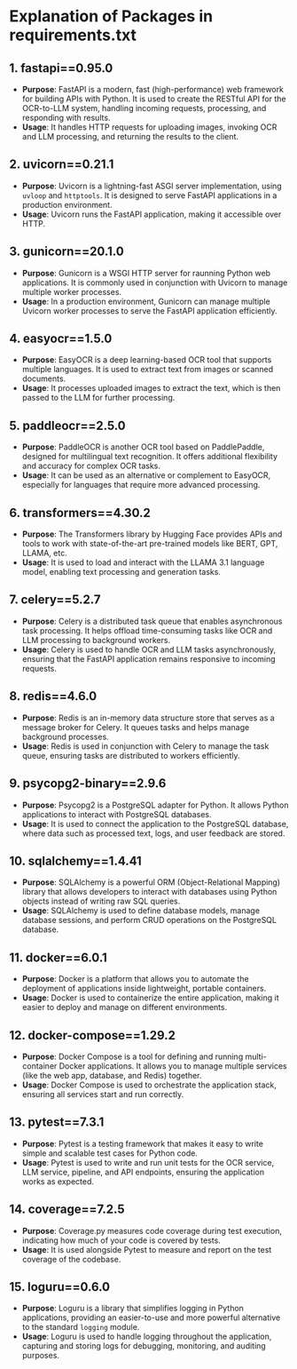 
# Explanation of Packages in requirements.txt

## 1. fastapi==0.95.0
   - **Purpose**: FastAPI is a modern, fast (high-performance) web framework for building APIs with Python. It is used to create the RESTful API for the OCR-to-LLM system, handling incoming requests, processing, and responding with results.
   - **Usage**: It handles HTTP requests for uploading images, invoking OCR and LLM processing, and returning the results to the client.

## 2. uvicorn==0.21.1
   - **Purpose**: Uvicorn is a lightning-fast ASGI server implementation, using `uvloop` and `httptools`. It is designed to serve FastAPI applications in a production environment.
   - **Usage**: Uvicorn runs the FastAPI application, making it accessible over HTTP.

## 3. gunicorn==20.1.0
   - **Purpose**: Gunicorn is a WSGI HTTP server for raunning Python web applications. It is commonly used in conjunction with Uvicorn to manage multiple worker processes.
   - **Usage**: In a production environment, Gunicorn can manage multiple Uvicorn worker processes to serve the FastAPI application efficiently.

## 4. easyocr==1.5.0
   - **Purpose**: EasyOCR is a deep learning-based OCR tool that supports multiple languages. It is used to extract text from images or scanned documents.
   - **Usage**: It processes uploaded images to extract the text, which is then passed to the LLM for further processing.

## 5. paddleocr==2.5.0
   - **Purpose**: PaddleOCR is another OCR tool based on PaddlePaddle, designed for multilingual text recognition. It offers additional flexibility and accuracy for complex OCR tasks.
   - **Usage**: It can be used as an alternative or complement to EasyOCR, especially for languages that require more advanced processing.

## 6. transformers==4.30.2
   - **Purpose**: The Transformers library by Hugging Face provides APIs and tools to work with state-of-the-art pre-trained models like BERT, GPT, LLAMA, etc.
   - **Usage**: It is used to load and interact with the LLAMA 3.1 language model, enabling text processing and generation tasks.

## 7. celery==5.2.7
   - **Purpose**: Celery is a distributed task queue that enables asynchronous task processing. It helps offload time-consuming tasks like OCR and LLM processing to background workers.
   - **Usage**: Celery is used to handle OCR and LLM tasks asynchronously, ensuring that the FastAPI application remains responsive to incoming requests.

## 8. redis==4.6.0
   - **Purpose**: Redis is an in-memory data structure store that serves as a message broker for Celery. It queues tasks and helps manage background processes.
   - **Usage**: Redis is used in conjunction with Celery to manage the task queue, ensuring tasks are distributed to workers efficiently.

## 9. psycopg2-binary==2.9.6
   - **Purpose**: Psycopg2 is a PostgreSQL adapter for Python. It allows Python applications to interact with PostgreSQL databases.
   - **Usage**: It is used to connect the application to the PostgreSQL database, where data such as processed text, logs, and user feedback are stored.

## 10. sqlalchemy==1.4.41
   - **Purpose**: SQLAlchemy is a powerful ORM (Object-Relational Mapping) library that allows developers to interact with databases using Python objects instead of writing raw SQL queries.
   - **Usage**: SQLAlchemy is used to define database models, manage database sessions, and perform CRUD operations on the PostgreSQL database.

## 11. docker==6.0.1
   - **Purpose**: Docker is a platform that allows you to automate the deployment of applications inside lightweight, portable containers.
   - **Usage**: Docker is used to containerize the entire application, making it easier to deploy and manage on different environments.

## 12. docker-compose==1.29.2
   - **Purpose**: Docker Compose is a tool for defining and running multi-container Docker applications. It allows you to manage multiple services (like the web app, database, and Redis) together.
   - **Usage**: Docker Compose is used to orchestrate the application stack, ensuring all services start and run correctly.

## 13. pytest==7.3.1
   - **Purpose**: Pytest is a testing framework that makes it easy to write simple and scalable test cases for Python code.
   - **Usage**: Pytest is used to write and run unit tests for the OCR service, LLM service, pipeline, and API endpoints, ensuring the application works as expected.

## 14. coverage==7.2.5
   - **Purpose**: Coverage.py measures code coverage during test execution, indicating how much of your code is covered by tests.
   - **Usage**: It is used alongside Pytest to measure and report on the test coverage of the codebase.

## 15. loguru==0.6.0
   - **Purpose**: Loguru is a library that simplifies logging in Python applications, providing an easier-to-use and more powerful alternative to the standard `logging` module.
   - **Usage**: Loguru is used to handle logging throughout the application, capturing and storing logs for debugging, monitoring, and auditing purposes.
